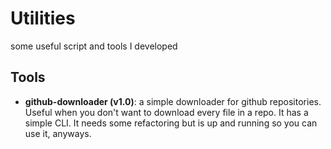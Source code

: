 # Utilities

some useful script and tools I developed

## Tools

* **github-downloader (v1.0)**: a simple downloader for github repositories. Useful when you don't want to download every file in a repo. It has a simple CLI.
It needs some refactoring but is up and running so you can use it, anyways.
